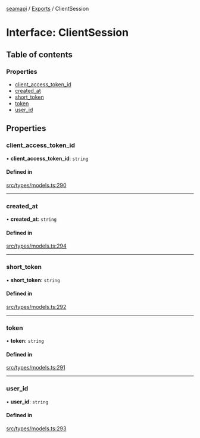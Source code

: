 [seamapi](../README.md) / [Exports](../modules.md) / ClientSession

# Interface: ClientSession

## Table of contents

### Properties

- [client\_access\_token\_id](ClientSession.md#client_access_token_id)
- [created\_at](ClientSession.md#created_at)
- [short\_token](ClientSession.md#short_token)
- [token](ClientSession.md#token)
- [user\_id](ClientSession.md#user_id)

## Properties

### client\_access\_token\_id

• **client\_access\_token\_id**: `string`

#### Defined in

[src/types/models.ts:290](https://github.com/seamapi/javascript/blob/main/src/types/models.ts#L290)

___

### created\_at

• **created\_at**: `string`

#### Defined in

[src/types/models.ts:294](https://github.com/seamapi/javascript/blob/main/src/types/models.ts#L294)

___

### short\_token

• **short\_token**: `string`

#### Defined in

[src/types/models.ts:292](https://github.com/seamapi/javascript/blob/main/src/types/models.ts#L292)

___

### token

• **token**: `string`

#### Defined in

[src/types/models.ts:291](https://github.com/seamapi/javascript/blob/main/src/types/models.ts#L291)

___

### user\_id

• **user\_id**: `string`

#### Defined in

[src/types/models.ts:293](https://github.com/seamapi/javascript/blob/main/src/types/models.ts#L293)
